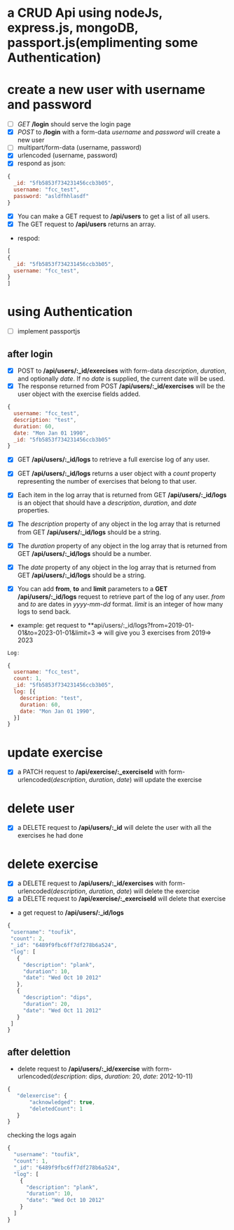 # a CRUD Api using nodeJs, express.js, mongoDB, passport.js(emplimenting some Authentication)

# create a new user with username and password  
- [ ] *GET* **/login** should serve the login page
- [x] *POST* to **/login** with a form-data  *username* and *password* will create a new user 
- [ ] multipart/form-data  (username, password)
- [x] urlencoded (username, password)
- [x]  respond as json:

```javascript
{
  _id: "5fb5853f734231456ccb3b05",
  username: "fcc_test",
  password: "asldfhhlasdf"
}
```

- [x]  You can make a GET request to **/api/users** to get a list of all users.
- [x]  The GET request to **/api/users** returns an array.
- respod:
```javascript
[
{
  _id: "5fb5853f734231456ccb3b05",
  username: "fcc_test",
}
]
```
# using Authentication 
- [ ] implement passportjs 

## after login
- [x] POST to **/api/users/:_id/exercises** with form-data *description*, *duration*, and optionally *date*. If no *date* is supplied, the current date will be used.
- [x] The response returned from POST **/api/users/:_id/exercises** will be the user object with the exercise fields added.
```javascript
{
  username: "fcc_test",
  description: "test",
  duration: 60,
  date: "Mon Jan 01 1990",
  _id: "5fb5853f734231456ccb3b05"
}
```
- [x] GET **/api/users/:_id/logs** to retrieve a full exercise log of any user.
- [x] GET **/api/users/:_id/logs** returns a user object with a *count* property representing the number of exercises that belong to that user.
- [x] Each item in the log array that is returned from GET **/api/users/:_id/logs** is an object that should have a *description*, *duration*, and *date* properties.

- [x] The *description* property of any object in the log array that is returned from GET **/api/users/:_id/logs** should be a string.
- [x] The *duration* property of any object in the log array that is returned from GET **/api/users/:_id/logs** should be a number.
- [x] The *date* property of any object in the log array that is returned from GET **/api/users/:_id/logs** should be a string.
- [x] You can add **from**, **to** and **limit** parameters to a **GET** **/api/users/:_id/logs** request to retrieve part of the log of any user. *from* and *to* are dates in *yyyy-mm-dd* format. *limit* is an integer of how many logs to send back.
- example: get request to **api/users/:_id/logs?from=2019-01-01&to=2023-01-01&limit=3 => will give you 3 exercises from 2019=> 2023

```javascript
Log:

{
  username: "fcc_test",
  count: 1,
  _id: "5fb5853f734231456ccb3b05",
  log: [{
    description: "test",
    duration: 60,
    date: "Mon Jan 01 1990",
  }]
}
```
# update exercise
- [x] a PATCH request to **/api/exercise/:_exerciseId** with form-urlencoded(*description*, *duration*, *date*) will update the exercise 

# delete user
- [x] a DELETE request to **/api/users/:_id** will delete the user with all the exercises he had done 

# delete exercise
- [x] a DELETE request to **/api/users/:_id/exercises** with form-urlencoded(*description*, *duration*, *date*) will delete the exercise
- [x] a DELETE request to **/api/exercise/:_exerciseId** will delete that exercise
 - a get request to **/api/users/:_id/logs**
 ```javascript
 {
  "username": "toufik",
  "count": 2,
  "_id": "6489f9fbc6ff7df278b6a524",
  "log": [
    {
      "description": "plank",
      "duration": 10,
      "date": "Wed Oct 10 2012"
    },
    {
      "description": "dips",
      "duration": 20,
      "date": "Wed Oct 11 2012"
    }
  ]
}
 ```
## after delettion
 - delete request to **/api/users/:_id/exercise** with form-urlencoded(*description*: dips, *duration*: 20, *date*: 2012-10-11)
 ```javascript
 {
    "delexercise": {
        "acknowledged": true,
        "deletedCount": 1
    }
}
```
checking the logs again
```javascript
{
  "username": "toufik",
  "count": 1,
  "_id": "6489f9fbc6ff7df278b6a524",
  "log": [
    {
      "description": "plank",
      "duration": 10,
      "date": "Wed Oct 10 2012"
    }
  ]
}
```



